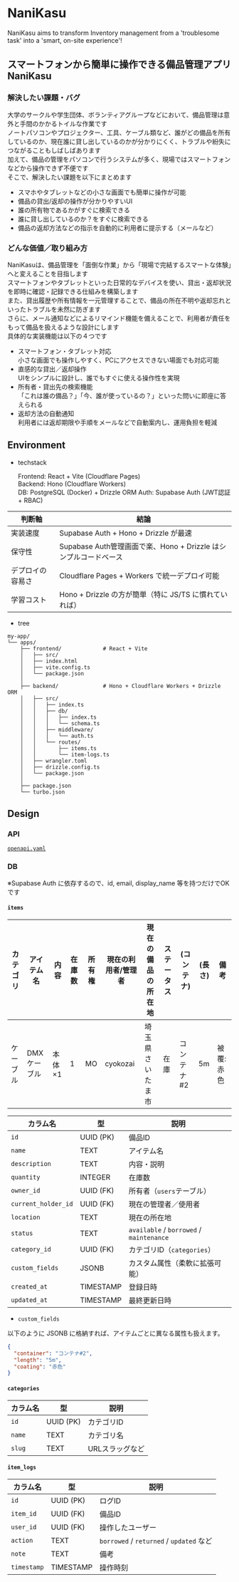 # NaniKasu

NaniKasu aims to transform Inventory management from a 'troublesome task' into a 'smart, on-site experience'!

## スマートフォンから簡単に操作できる備品管理アプリ NaniKasu

### 解決したい課題・バグ  

大学のサークルや学生団体、ボランティアグループなどにおいて、備品管理は意外と手間のかかるトイルな作業です  
ノートパソコンやプロジェクター、工具、ケーブル類など、誰がどの備品を所有しているのか、現在誰に貸し出しているのかが分かりにくく、トラブルや紛失につながることもしばしばあります  
加えて、備品の管理をパソコンで行うシステムが多く、現場ではスマートフォンなどから操作できず不便です  
そこで、解決したい課題を以下にまとめます  

- スマホやタブレットなどの小さな画面でも簡単に操作が可能
- 備品の貸出/返却の操作が分かりやすいUI
- 誰の所有物であるかがすぐに検索できる
- 誰に貸し出しているのか？をすぐに検索できる
- 備品の返却方法などの指示を自動的に利用者に提示する（メールなど）

### どんな価値／取り組み方  

NaniKasuは、備品管理を「面倒な作業」から「現場で完結するスマートな体験」へと変えることを目指します  
スマートフォンやタブレットといった日常的なデバイスを使い、貸出・返却状況を即時に確認・記録できる仕組みを構築します  
また、貸出履歴や所有情報を一元管理することで、備品の所在不明や返却忘れといったトラブルを未然に防ぎます  
さらに、メール通知などによるリマインド機能を備えることで、利用者が責任をもって備品を扱えるような設計にします  
具体的な実装機能は以下の４つです  

- スマートフォン・タブレット対応  
  小さな画面でも操作しやすく、PCにアクセスできない場面でも対応可能
- 直感的な貸出／返却操作  
  UIをシンプルに設計し、誰でもすぐに使える操作性を実現
- 所有者・貸出先の検索機能  
  「これは誰の備品？」「今、誰が使っているの？」といった問いに即座に答えられる
- 返却方法の自動通知  
  利用者には返却期限や手順をメールなどで自動案内し、運用負担を軽減

## Environment

- techstack

    Frontend: React + Vite (Cloudflare Pages)  
    Backend: Hono (Cloudflare Workers)  
    DB: PostgreSQL (Docker) + Drizzle ORM
    Auth: Supabase Auth (JWT認証 + RBAC)  

| 判断軸      | 結論                                   |
| -------- | ------------------------------------ |
| 実装速度     | Supabase Auth + Hono + Drizzle が最速    |
| 保守性      | Supabase Auth管理画面で楽、Hono + Drizzle はシンプルコードベース |
| デプロイの容易さ | Cloudflare Pages + Workers で統一デプロイ可能 |
| 学習コスト    | Hono + Drizzle の方が簡単（特に JS/TS に慣れていれば）  |

- tree

```planetext
my-app/
└── apps/
    ├── frontend/             # React + Vite
    │   ├── src/
    │   ├── index.html
    │   ├── vite.config.ts
    │   └── package.json
    │
    ├── backend/              # Hono + Cloudflare Workers + Drizzle ORM
    │   ├── src/
    │   │   ├── index.ts
    │   │   ├── db/
    │   │   │   ├── index.ts
    │   │   │   └── schema.ts
    │   │   ├── middleware/
    │   │   │   └── auth.ts
    │   │   └── routes/
    │   │       ├── items.ts
    │   │       └── item-logs.ts
    │   ├── wrangler.toml
    │   ├── drizzle.config.ts
    │   └── package.json
    │
    ├── package.json
    └── turbo.json
```

## Design

### API

[`openapi.yaml`](apps/openapi.yaml)

### DB

※Supabase Auth に依存するので、id, email, display_name 等を持つだけでOKです

#### `items`

| カテゴリ | アイテム名  | 内容   | 在庫数 | 所有権 | 現在の利用者/管理者 | 現在の備品の所在地 | ステータス | (コンテナ) | (長さ) | 備考       |
| -------- | ----------- | ------ | ------ | ------ | ------------------- | ------------------ | ---------- | ---------- | ------ | ---------- |
| ケーブル | DMXケーブル | 本体×1 | 1      | MO     | cyokozai            | 埼玉県さいたま市   | 在庫       | コンテナ#2 | 5m     | 被覆: 赤色 |

| カラム名                | 型         | 説明                                       |
| ------------------- | --------- | ---------------------------------------- |
| `id`                | UUID (PK) | 備品ID                                     |
| `name`              | TEXT      | アイテム名                                    |
| `description`       | TEXT      | 内容・説明                                    |
| `quantity`          | INTEGER   | 在庫数                                      |
| `owner_id`          | UUID (FK) | 所有者（`users`テーブル）                         |
| `current_holder_id` | UUID (FK) | 現在の管理者／使用者                               |
| `location`          | TEXT      | 現在の所在地                                   |
| `status`            | TEXT      | `available` / `borrowed` / `maintenance` |
| `category_id`       | UUID (FK) | カテゴリID（`categories`）                     |
| `custom_fields`     | JSONB     | カスタム属性（柔軟に拡張可能）                          |
| `created_at`        | TIMESTAMP | 登録日時                                     |
| `updated_at`        | TIMESTAMP | 最終更新日時                                   |

- `custom_fields`

以下のように JSONB に格納すれば、アイテムごとに異なる属性も扱えます。

```json
{
  "container": "コンテナ#2",
  "length": "5m",
  "coating": "赤色"
}
```

#### `categories`

| カラム名   | 型         | 説明        |
| ------ | --------- | --------- |
| `id`   | UUID (PK) | カテゴリID    |
| `name` | TEXT      | カテゴリ名     |
| `slug` | TEXT      | URLスラッグなど |

#### `item_logs`

| カラム名        | 型         | 説明                                     |
| ----------- | --------- | -------------------------------------- |
| `id`        | UUID (PK) | ログID                                   |
| `item_id`   | UUID (FK) | 備品ID                                   |
| `user_id`   | UUID (FK) | 操作したユーザー                               |
| `action`    | TEXT      | `borrowed` / `returned` / `updated` など |
| `note`      | TEXT      | 備考                                     |
| `timestamp` | TIMESTAMP | 操作時刻                                   |
